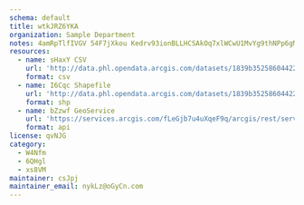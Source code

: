```yaml
---
schema: default
title: wtkJRZ6YKA 
organization: Sample Department 
notes: 4amRpTlfIVGV 54F7jXkou Kedrv93ionBLLHCSAkOq7xlWCwU1MvYg9thNPp6gMheEsBKwJc0qT80ixRPIzD5tO6ZSYFbdjUums 
resources:
  - name: sHaxY CSV
    url: 'http://data.phl.opendata.arcgis.com/datasets/1839b35258604422b0b520cbb668df0d_0.csv'
    format: csv
  - name: I6Cqc Shapefile
    url: 'http://data.phl.opendata.arcgis.com/datasets/1839b35258604422b0b520cbb668df0d_0.zip'
    format: shp
  - name: bZzwf GeoService
    url: 'https://services.arcgis.com/fLeGjb7u4uXqeF9q/arcgis/rest/services/Air_Monitoring_Stations/FeatureServer/0/query'
    format: api
license: qvNJG 
category:
  - W4Nfm 
  - 6QHgl 
  - xs8VM 
maintainer: csJpj  
maintainer_email: nykLz@oGyCn.com
---
```

